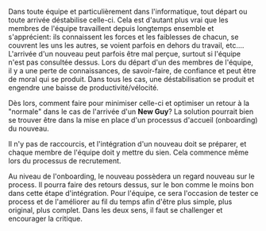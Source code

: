 Dans toute équipe et particulièrement dans l'informatique, tout départ ou toute arrivée déstabilise celle-ci.
Cela est d'autant plus vrai que les membres de l'équipe travaillent depuis longtemps ensemble et s'apprécient:
ils connaissent les forces et les faiblesses de chacun, se couvrent les uns les autres, se voient parfois en dehors du
travail, etc....
L'arrivée d'un nouveau peut parfois être mal perçue, surtout si l'équipe n'est pas consultée dessus.
Lors du départ d'un des membres de l'équipe, il y a une perte de connaissances, de savoir-faire, de confiance et peut
être de moral qui se produit.
Dans tous les cas, une déstabilisation se produit et engendre une baisse de productivité/vélocité.

Dès lors, comment faire pour minimiser celle-ci et optimiser un retour à la "normale" dans le cas de l'arrivée d'un
**New Guy**?
La solution pourrait bien se trouver être dans la mise en place d'un processus d'accueil (onboarding) du nouveau.



Il n'y pas de raccourcis, et l'intégration d'un nouveau doit se préparer, et chaque membre de l'équipe doit y mettre du
sien. Cela commence même lors du processus de recrutement.

Au niveau de l'onboarding, le nouveau possèdera un regard nouveau sur le process. Il pourra faire des retours dessus,
sur le bon comme le moins bon dans cette étape d'intégration.
Pour l'équipe, ce sera l'occasion de tester ce process et de l'améliorer au fil du temps afin d'être plus simple,
plus original, plus complet.
Dans les deux sens, il faut se challenger et encourager la critique.



